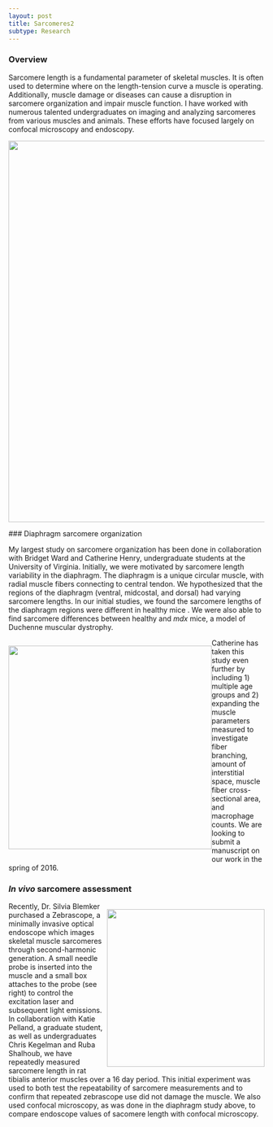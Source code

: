 ```yaml
---
layout: post
title: Sarcomeres2
subtype: Research
---
```


### Overview

Sarcomere length is a fundamental parameter of skeletal muscles.
It is often used to determine where on the length-tension curve a muscle is operating.
Additionally, muscle damage or diseases can cause a disruption in sarcomere organization and impair muscle function.
I have worked with numerous talented undergraduates on imaging and analyzing sarcomeres from various muscles and animals.
These efforts have focused largely on confocal microscopy and endoscopy.
<p><img src="{{ site.baseurl }}images/single_fiber.png" width="750px"></p> 
### Diaphragm sarcomere organization

My largest study on sarcomere organization has been done in collaboration with Bridget Ward and Catherine Henry, undergraduate students at the University of Virginia.
Initially, we were motivated by sarcomere length variability in the diaphragm.
The diaphragm is a unique circular muscle, with radial muscle fibers connecting to central tendon.
We hypothesized that the regions of the diaphragm (ventral, midcostal, and dorsal) had varying sarcomere lengths.
In our initial studies, we found the sarcomere lengths of the diaphragm regions were different in healthy mice .
We were also able to find sarcomere differences between healthy and *mdx* mice, a model of Duchenne muscular dystrophy.
<p style="float: left;"><img src="{{ site.baseurl }}images/diaphragm_3.png" width="400px"></p> 
Catherine has taken this study even further by including 1) multiple age groups and 2) expanding the muscle parameters measured to investigate fiber branching, amount of interstitial space,
muscle fiber cross-sectional area, and macrophage counts. We are looking to submit a manuscript on our work in the spring of 2016.
<div style="clear:left"> </dev>

### *In vivo* sarcomere assessment
<p style="float: right;"><img src="{{ site.baseurl }}images/Kyle_zebrascope.png" width="310px"></p> 
Recently, Dr. Silvia Blemker purchased a Zebrascope, a minimally invasive optical endoscope which images skeletal muscle sarcomeres through second-harmonic generation.
A small needle probe is inserted into the muscle and a small box attaches to the probe (see right) to control the excitation laser and subsequent light emissions.
In collaboration with Katie Pelland, a graduate student, as well as undergraduates Chris Kegelman and Ruba Shalhoub, 
we have repeatedly measured sarcomere length in rat tibialis anterior muscles over a 16 day period.
This initial experiment was used to both test the repeatability of sarcomere measurements and to confirm that repeated zebrascope use did not damage the muscle.
We also used confocal microscopy, as was done in the diaphragm study above, to compare endoscope values of sacomere length with confocal microscopy.
<div style="clear:right"> </dev>